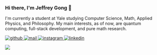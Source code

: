 ### Hi there, I'm Jeffrey Gong 👋

I'm currently a student at Yale studying Computer Science, Math, Applied Physics, and Philosophy. My main interests, as of now, are quantum computing, full-stack development, and pure math research.

<p align="left">
  <!-- GitHub badge --->
  <a href="https://github.com/jeffreyjgong" target="_blank">
    <img alt="github" src="https://img.shields.io/badge/-github-000000?style=flat-square&logo=Plex&logoColor=white">
  </a> 
  <!-- Outlook badge --->
  <a href="mailto:jeffrey.gong@yale.edu" target="_blank">
    <img alt="mail" src="https://img.shields.io/badge/-mail-0078D4?style=flat-square&logo=Microsoft-outlook&logoColor=white">
  </a> 
  <!-- Instagram badge --->
  <a href="https://www.instagram.com/jeffreyjgong/" target="_blank">
    <img alt="instagram" src="https://img.shields.io/badge/-instagram-C13584?style=flat-square&logo=instagram&logoColor=white">
  </a> 
  <!-- Linkedin badge --->
  <a href="https://www.linkedin.com/in/jeffrey-gong7/" target="_blank">
    <img alt="linkedin" src="https://img.shields.io/badge/-linkedin-blue?style=flat-square&logo=Linkedin&logoColor=white">
  </a> 
</p>

![](https://komarev.com/ghpvc/?username=jeffreyjgong)

